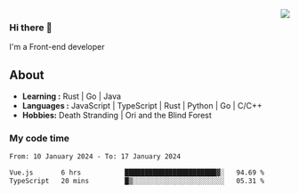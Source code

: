 <img align='right' src="https://github-readme-stats.vercel.app/api?username=strugglebak&show_icons=true">

### Hi there 👋

I'm a Front-end developer

## About

-  **Learning :** Rust | Go | Java
-  **Languages :** JavaScript | TypeScript | Rust | Python | Go | C/C++
-  **Hobbies:** Death Stranding | Ori and the Blind Forest

### My code time

<!--START_SECTION:waka-->

```txt
From: 10 January 2024 - To: 17 January 2024

Vue.js       6 hrs           ███████████████████████▓░   94.69 %
TypeScript   20 mins         █▒░░░░░░░░░░░░░░░░░░░░░░░   05.31 %
```

<!--END_SECTION:waka-->
